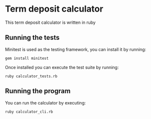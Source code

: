 # Term deposit calculator

This term deposit calculator is written in ruby

## Running the tests

Minitest is used as the testing framework, you can install it by running:

```
gem install minitest
```

Once installed you can execute the test suite by running:

```
ruby calculator_tests.rb
```

## Running the program

You can run the calculator by executing:

```
ruby calculator_cli.rb
```